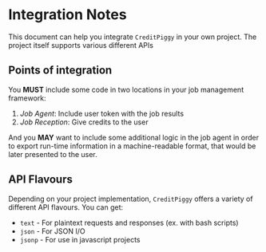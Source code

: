 # Integration Notes

This document can help you integrate `CreditPiggy` in your own project. The project itself supports various different APIs

## Points of integration

You __MUST__ include some code in two locations in your job management framework:

 1. _Job Agent_: Include user token with the job results
 2. _Job Reception_: Give credits to the user

And you __MAY__ want to include some additional logic in the job agent in order to export run-time information in a machine-readable format, that would be later presented to the user.

## API Flavours

Depending on your project implementation, `CreditPiggy` offers a variety of different API flavours. You can get:

 * `text` - For plaintext requests and responses (ex. with bash scripts)
 * `json` - For JSON I/O
 * `jsonp` - For use in javascript projects
